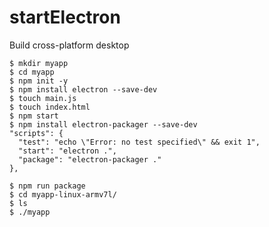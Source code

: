 # startElectron
Build cross-platform desktop


    $ mkdir myapp
    $ cd myapp
    $ npm init -y
    $ npm install electron --save-dev
    $ touch main.js
    $ touch index.html
    $ npm start
    $ npm install electron-packager --save-dev
    "scripts": {
      "test": "echo \"Error: no test specified\" && exit 1",
      "start": "electron .",
      "package": "electron-packager ."
    },
    
    $ npm run package
    $ cd myapp-linux-armv7l/
    $ ls
    $ ./myapp
    








